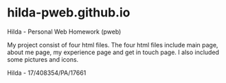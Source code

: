 # hilda-pweb.github.io
Hilda - Personal Web Homework (pweb)

My project consist of four html files. The four html files include main page, about me page, my experience page and get in touch page. I also included some pictures and icons.

Hilda - 17/408354/PA/17661
